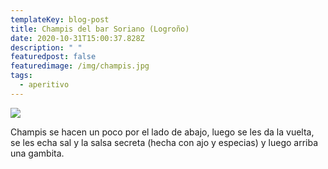 ```yaml
---
templateKey: blog-post
title: Champis del bar Soriano (Logroño)
date: 2020-10-31T15:00:37.828Z
description: " "
featuredpost: false
featuredimage: /img/champis.jpg
tags:
  - aperitivo
---
```

![](/img/champis.jpg)

Champis se hacen un poco por el lado de abajo, luego se les da la vuelta, se les echa sal y la salsa secreta (hecha con ajo y especias) y luego arriba una gambita.